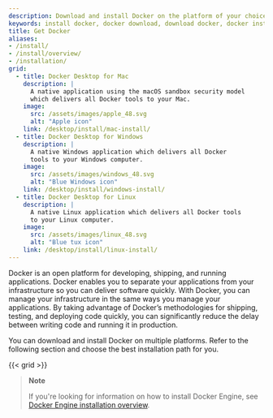 ```yaml
---
description: Download and install Docker on the platform of your choice, including Mac, Linux, or Windows. 
keywords: install docker, docker download, download docker, docker installation, how to install docker, get docker, docker locally
title: Get Docker
aliases:
- /install/
- /install/overview/
- /installation/
grid:
  - title: Docker Desktop for Mac
    description: |
      A native application using the macOS sandbox security model
      which delivers all Docker tools to your Mac.
    image:
      src: /assets/images/apple_48.svg
      alt: "Apple icon"
    link: /desktop/install/mac-install/
  - title: Docker Desktop for Windows
    description: |
      A native Windows application which delivers all Docker
      tools to your Windows computer.
    image:
      src: /assets/images/windows_48.svg
      alt: "Blue Windows icon"
    link: /desktop/install/windows-install/
  - title: Docker Desktop for Linux
    description: |
      A native Linux application which delivers all Docker tools
      to your Linux computer.
    image:
      src: /assets/images/linux_48.svg
      alt: "Blue tux icon"
    link: /desktop/install/linux-install/
---
```


Docker is an open platform for developing, shipping, and running applications.
Docker enables you to separate your applications from your infrastructure so you
can deliver software quickly. With Docker, you can manage your infrastructure in
the same ways you manage your applications. By taking advantage of Docker’s
methodologies for shipping, testing, and deploying code quickly, you can
significantly reduce the delay between writing code and running it in production.

You can download and install Docker on multiple platforms. Refer to the following
section and choose the best installation path for you.

{{< grid >}}

> **Note**
>
> If you're looking for information on how to install Docker Engine, see [Docker Engine installation overview](/engine/install/index.md).
